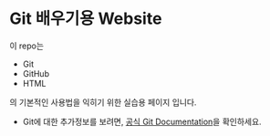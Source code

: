# Git 배우기용 Website

이 repo는
* Git
* GitHub
* HTML

의 기본적인 사용법을 익히기 위한 실습용 페이지 입니다.

* Git에 대한 추가정보를 보려면,
[공식 Git Documentation](http://git-scm.com/)을 확인하세요.